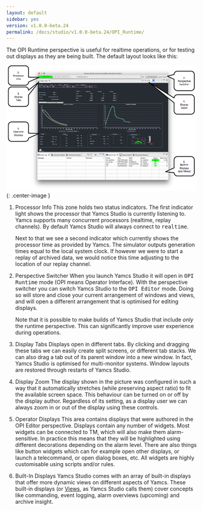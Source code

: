 ```yaml
---
layout: default
sidebar: yes
version: v1.0.0-beta.24
permalink: /docs/studio/v1.0.0-beta.24/OPI_Runtime/
---
```


The OPI Runtime perspective is useful for realtime operations, or for testing out displays as they are being built. The default layout looks like this:

![YSS Flight Data](/assets/yss-flight-data-annotated.png){: .center-image }

1. Processor Info
    This zone holds two status indicators. The first indicator light shows the processor that Yamcs Studio is currently listening to. Yamcs supports many concurrent processors (realtime, replay channels). By default Yamcs Studio will always connect to <tt>realtime</tt>.
    
    Next to that we see a second indicator which currently shows the processor time as provided by Yamcs. The simulator outputs generation times equal to the local system clock. If however we were to start a replay of archived data, we would notice this time adjusting to the location of our replay channel.

2. Perspective Switcher
    When you launch Yamcs Studio it will open in <tt>OPI Runtime</tt> mode (OPI means Operator Interface). With the perspective switcher you can switch Yamcs Studio to the <tt>OPI Editor</tt> mode. Doing so will store and close your current arrangement of windows and views, and will open a different arrangement that is optimised for editing displays.
    
    Note that it is possible to make builds of Yamcs Studio that include *only* the runtime perspective. This can significantly improve user experience during operations.

3. Display Tabs
    Displays open in different tabs. By clicking and dragging these tabs we can easily create split screens, or different tab stacks. We can also drag a tab out of its parent window into a new window. In fact, Yamcs Studio is optimised for multi-monitor systems. Window layouts are restored through restarts of Yamcs Studio.

4. Display Zoom
    The display shown in the picture was configured in such a way that it automatically stretches (while preserving aspect ratio) to fit the available screen space. This behaviour can be turned on or off by the display author. Regardless of its setting, as a display user we can always zoom in or out of the display using these controls.

5. Operator Displays
    This area contains displays that were authored in the OPI Editor perspective. Displays contain any number of widgets. Most widgets can be connected to TM, which will also make them alarm-sensitive. In practice this means that they will be highlighted using different decorations depending on the alarm level. There are also things like button widgets which can for example open other displays, or launch a telecommand, or open dialog boxes, etc. All widgets are highly customisable using scripts and/or rules.
   
6. Built-In Displays
    Yamcs Studio comes with an array of built-in displays that offer more dynamic views on different aspects of Yamcs. These built-in displays (or [Views](/docs/studio/Views/), as Yamcs Studio calls them) cover concepts like commanding, event logging, alarm overviews (upcoming) and archive insight.
